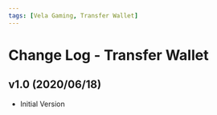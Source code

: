 ```yaml
---
tags: [Vela Gaming, Transfer Wallet]
---
```


# Change Log - Transfer Wallet

## v1.0 (2020/06/18)

- Initial Version
